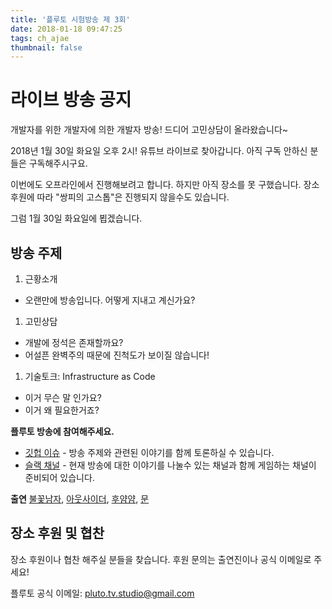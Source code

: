 ```yaml
---
title: '플루토 시험방송 제 3회'
date: 2018-01-18 09:47:25
tags: ch_ajae
thumbnail: false
---
```


# 라이브 방송 공지

개발자를 위한 개발자에 의한 개발자 방송! 
드디어 고민상담이 올라왔습니다~

2018년 1월 30일 화요일 오후 2시!
유튜브 라이브로 찾아갑니다. 아직 구독 안하신 분들은 구독해주시구요. 

이번에도 오프라인에서 진행해보려고 합니다. 하지만 아직 장소를 못 구했습니다.
장소 후원에 따라 "쌍피의 고스톱"은 진행되지 않을수도 있습니다. 

그럼 1월 30일 화요일에 뵙겠습니다.

## 방송 주제
1. 근황소개
  - 오랜만에 방송입니다. 어떻게 지내고 계신가요?
1. 고민상담
  - 개발에 정석은 존재할까요?
  - 어설픈 완벽주의 때문에 진척도가 보이질 않습니다!
1. 기술토크: Infrastructure as Code
  - 이거 무슨 말 인가요?
  - 이거 왜 필요한거죠?

**플루토 방송에 참여해주세요.**
- [깃헙 이슈][9] - 방송 주제와 관련된 이야기를 함께 토론하실 수 있습니다.
- [슬랙 채널][10] - 현재 방송에 대한 이야기를 나눌수 있는 채널과 함께 게임하는 채널이 준비되어 있습니다.

**출연**
[불꽃남자][1], [아웃사이더][2], [후얌얌][3], [문][4]

## 장소 후원 및 협찬 
장소 후원이나 협찬 해주실 분들을 찾습니다. 후원 문의는 출연진이나 공식 이메일로 주세요!

플루토 공식 이메일: [pluto.tv.studio@gmail.com](mailto:pluto.tv.studio@gmail.com)


[1]:https://github.com/miconblog
[2]:https://github.com/outsideris
[3]:https://github.com/ecleya
[4]:https://github.com/SsureyMoon
[9]:https://github.com/studiopluto/home/issues/20
[10]:https://join.slack.com/t/plutostudio/shared_invite/enQtMjkxODYzNjAwOTE5LTJiOTU5ZTg4OTk1ZDQxMTZmZWFmNDk3ZGQ5MzgxZmJmMTQ5N2U0N2JkNzI2NjIwMjUwN2YzMTcwMzViOGFlMmY